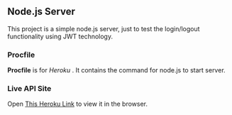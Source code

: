 ## Node.js Server
This project is a simple node.js server, just to test the login/logout functionality
using JWT technology.

### Procfile
**Procfile** is for *Heroku* . It contains the command for node.js to start server.  

### Live API Site
Open [This Heroku Link](https://jwt-login-logout.herokuapp.com/) to view it in the browser.